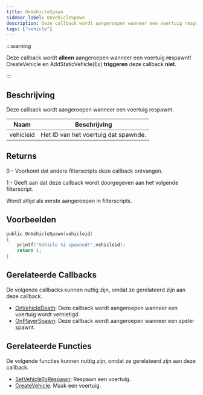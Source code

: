 ```yaml
---
title: OnVehicleSpawn
sidebar_label: OnVehicleSpawn
description: Deze callback wordt aangeroepen wanneer een voertuig respawnt.
tags: ["vehicle"]
---
```


:::warning

Deze callback wordt **alleen** aangeroepen wanneer een voertuig **re**spawnt! CreateVehicle en AddStaticVehicle(Ex) **triggeren** deze callback **niet**.

:::

## Beschrijving

Deze callback wordt aangeroepen wanneer een voertuig respawnt.

| Naam      | Beschrijving                         |
| --------- | ----------------------------------- |
| vehicleid | Het ID van het voertuig dat spawnde. |

## Returns

0 - Voorkomt dat andere filterscripts deze callback ontvangen.

1 - Geeft aan dat deze callback wordt doorgegeven aan het volgende filterscript.

Wordt altijd als eerste aangeroepen in filterscripts.

## Voorbeelden

```c
public OnVehicleSpawn(vehicleid)
{
    printf("Vehicle %i spawned!",vehicleid);
    return 1;
}
```

## Gerelateerde Callbacks

De volgende callbacks kunnen nuttig zijn, omdat ze gerelateerd zijn aan deze callback.

- [OnVehicleDeath](OnVehicleDeath): Deze callback wordt aangeroepen wanneer een voertuig wordt vernietigd.
- [OnPlayerSpawn](OnPlayerSpawn): Deze callback wordt aangeroepen wanneer een speler spawnt.

## Gerelateerde Functies

De volgende functies kunnen nuttig zijn, omdat ze gerelateerd zijn aan deze callback.

- [SetVehicleToRespawn](../functions/SetVehicleToRespawn): Respawn een voertuig.
- [CreateVehicle](../functions/CreateVehicle): Maak een voertuig.

